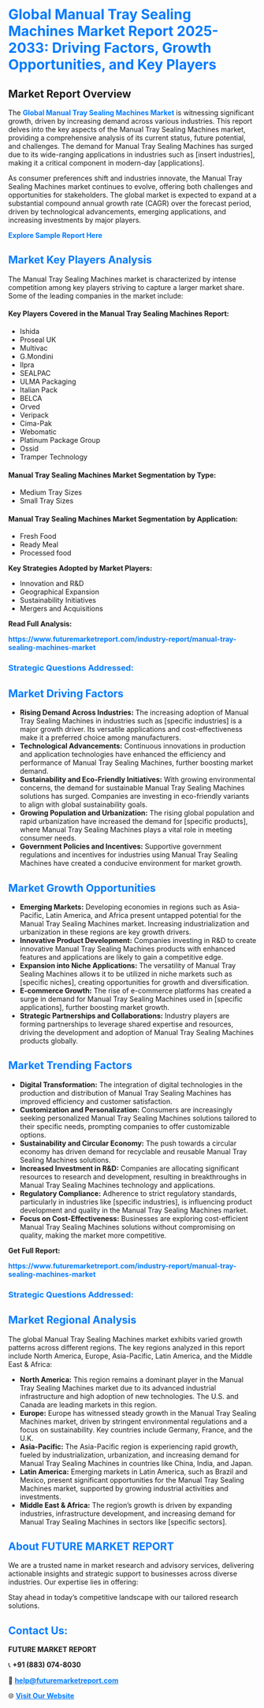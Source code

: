 <h1 style="color: #007BFF;">Global Manual Tray Sealing Machines Market Report 2025-2033: Driving Factors, Growth Opportunities, and Key Players</h1>

<section id="overview">
<h2>Market Report Overview</h2>
<p>The <a href="https://www.futuremarketreport.com/industry-report/manual-tray-sealing-machines-market" style="color: #007BFF; text-decoration: none;"><strong>Global Manual Tray Sealing Machines Market</strong></a> is witnessing significant growth, driven by increasing demand across various industries. This report delves into the key aspects of the Manual Tray Sealing Machines market, providing a comprehensive analysis of its current status, future potential, and challenges. The demand for Manual Tray Sealing Machines has surged due to its wide-ranging applications in industries such as [insert industries], making it a critical component in modern-day [applications].</p>
<p>As consumer preferences shift and industries innovate, the Manual Tray Sealing Machines market continues to evolve, offering both challenges and opportunities for stakeholders. The global market is expected to expand at a substantial compound annual growth rate (CAGR) over the forecast period, driven by technological advancements, emerging applications, and increasing investments by major players.</p>
</section>

<section id="overview">
<p><a href="https://www.futuremarketreport.com/request-sample/reportId=42419" style="color: #007BFF; text-decoration: none;"><strong>Explore Sample Report Here</strong></a></p>
</section>

<section id="key-players">
<h2 style="color: #007BFF;">Market Key Players Analysis</h2>
<p>The Manual Tray Sealing Machines market is characterized by intense competition among key players striving to capture a larger market share. Some of the leading companies in the market include:</p>
<h4>Key Players Covered in the Manual Tray Sealing Machines Report:</h4>
<ul><li>Ishida</li><li>Proseal UK</li><li>Multivac</li><li>G.Mondini</li><li>Ilpra</li><li>SEALPAC</li><li>ULMA Packaging</li><li>Italian Pack</li><li>BELCA</li><li>Orved</li><li>Veripack</li><li>Cima-Pak</li><li>Webomatic</li><li>Platinum Package Group</li><li>Ossid</li><li>Tramper Technology</li></ul>
<h4>Manual Tray Sealing Machines Market Segmentation by Type:</h4>
<ul><li>Medium Tray Sizes</li><li>Small Tray Sizes</li></ul>

<h4>Manual Tray Sealing Machines Market Segmentation by Application:</h4>
<ul><li>Fresh Food</li><li>Ready Meal</li><li>Processed food</li></ul>
<p><strong>Key Strategies Adopted by Market Players:</strong></p>
<ul>
<li>Innovation and R&D</li>
<li>Geographical Expansion</li>
<li>Sustainability Initiatives</li>
<li>Mergers and Acquisitions</li>
</ul>
</section>

<section>
<p><strong>Read Full Analysis: </strong></p><a href="https://www.futuremarketreport.com/industry-report/manual-tray-sealing-machines-market" style="color: #007BFF; text-decoration: none;"><strong>https://www.futuremarketreport.com/industry-report/manual-tray-sealing-machines-market</strong></a>
<h3 style="color: #007BFF;">Strategic Questions Addressed:</h3>
</section>

<section id="driving-factors">
<h2 style="color: #007BFF;">Market Driving Factors</h2>
<ul>
<li><strong>Rising Demand Across Industries:</strong> The increasing adoption of Manual Tray Sealing Machines in industries such as [specific industries] is a major growth driver. Its versatile applications and cost-effectiveness make it a preferred choice among manufacturers.</li>
<li><strong>Technological Advancements:</strong> Continuous innovations in production and application technologies have enhanced the efficiency and performance of Manual Tray Sealing Machines, further boosting market demand.</li>
<li><strong>Sustainability and Eco-Friendly Initiatives:</strong> With growing environmental concerns, the demand for sustainable Manual Tray Sealing Machines solutions has surged. Companies are investing in eco-friendly variants to align with global sustainability goals.</li>
<li><strong>Growing Population and Urbanization:</strong> The rising global population and rapid urbanization have increased the demand for [specific products], where Manual Tray Sealing Machines plays a vital role in meeting consumer needs.</li>
<li><strong>Government Policies and Incentives:</strong> Supportive government regulations and incentives for industries using Manual Tray Sealing Machines have created a conducive environment for market growth.</li>
</ul>
</section>

<section id="growth-opportunities">
<h2 style="color: #007BFF;">Market Growth Opportunities</h2>
<ul>
<li><strong>Emerging Markets:</strong> Developing economies in regions such as Asia-Pacific, Latin America, and Africa present untapped potential for the Manual Tray Sealing Machines market. Increasing industrialization and urbanization in these regions are key growth drivers.</li>
<li><strong>Innovative Product Development:</strong> Companies investing in R&D to create innovative Manual Tray Sealing Machines products with enhanced features and applications are likely to gain a competitive edge.</li>
<li><strong>Expansion into Niche Applications:</strong> The versatility of Manual Tray Sealing Machines allows it to be utilized in niche markets such as [specific niches], creating opportunities for growth and diversification.</li>
<li><strong>E-commerce Growth:</strong> The rise of e-commerce platforms has created a surge in demand for Manual Tray Sealing Machines used in [specific applications], further boosting market growth.</li>
<li><strong>Strategic Partnerships and Collaborations:</strong> Industry players are forming partnerships to leverage shared expertise and resources, driving the development and adoption of Manual Tray Sealing Machines products globally.</li>
</ul>
</section>

<section id="trending-factors">
<h2 style="color: #007BFF;">Market Trending Factors</h2>
<ul>
<li><strong>Digital Transformation:</strong> The integration of digital technologies in the production and distribution of Manual Tray Sealing Machines has improved efficiency and customer satisfaction.</li>
<li><strong>Customization and Personalization:</strong> Consumers are increasingly seeking personalized Manual Tray Sealing Machines solutions tailored to their specific needs, prompting companies to offer customizable options.</li>
<li><strong>Sustainability and Circular Economy:</strong> The push towards a circular economy has driven demand for recyclable and reusable Manual Tray Sealing Machines solutions.</li>
<li><strong>Increased Investment in R&D:</strong> Companies are allocating significant resources to research and development, resulting in breakthroughs in Manual Tray Sealing Machines technology and applications.</li>
<li><strong>Regulatory Compliance:</strong> Adherence to strict regulatory standards, particularly in industries like [specific industries], is influencing product development and quality in the Manual Tray Sealing Machines market.</li>
<li><strong>Focus on Cost-Effectiveness:</strong> Businesses are exploring cost-efficient Manual Tray Sealing Machines solutions without compromising on quality, making the market more competitive.</li>
</ul>
</section>

<section>
<p><strong>Get Full Report: </strong></p><a href="https://www.futuremarketreport.com/industry-report/manual-tray-sealing-machines-market" style="color: #007BFF; text-decoration: none;"><strong>https://www.futuremarketreport.com/industry-report/manual-tray-sealing-machines-market</strong></a>
<h3 style="color: #007BFF;">Strategic Questions Addressed:</h3>
</section>


<section id="regional-analysis">
<h2 style="color: #007BFF;">Market Regional Analysis</h2>
<p>The global Manual Tray Sealing Machines market exhibits varied growth patterns across different regions. The key regions analyzed in this report include North America, Europe, Asia-Pacific, Latin America, and the Middle East & Africa:</p>
<ul>
<li><strong>North America:</strong> This region remains a dominant player in the Manual Tray Sealing Machines market due to its advanced industrial infrastructure and high adoption of new technologies. The U.S. and Canada are leading markets in this region.</li>
<li><strong>Europe:</strong> Europe has witnessed steady growth in the Manual Tray Sealing Machines market, driven by stringent environmental regulations and a focus on sustainability. Key countries include Germany, France, and the U.K.</li>
<li><strong>Asia-Pacific:</strong> The Asia-Pacific region is experiencing rapid growth, fueled by industrialization, urbanization, and increasing demand for Manual Tray Sealing Machines in countries like China, India, and Japan.</li>
<li><strong>Latin America:</strong> Emerging markets in Latin America, such as Brazil and Mexico, present significant opportunities for the Manual Tray Sealing Machines market, supported by growing industrial activities and investments.</li>
<li><strong>Middle East & Africa:</strong> The region’s growth is driven by expanding industries, infrastructure development, and increasing demand for Manual Tray Sealing Machines in sectors like [specific sectors].</li>
</ul>
</section>

<footer>
<h2 style="color: #007BFF;">About FUTURE MARKET REPORT</h2>
<p>We are a trusted name in market research and advisory services, delivering actionable insights and strategic support to businesses across diverse industries. Our expertise lies in offering:</p>

<p>Stay ahead in today’s competitive landscape with our tailored research solutions.</p>

<h2 style="color: #007BFF;">Contact Us:</h2>
<p><strong>FUTURE MARKET REPORT</strong></p>
<p>📞 <strong>+91 (883) 074-8030</strong></p>
<p>📧 <strong><a href="mailto:help@futuremarketreport.com" style="color: #007BFF;">help@futuremarketreport.com</a></strong></p>
<p>🌐 <strong><a href="https://www.futuremarketreport.com/" style="color: #007BFF;">Visit Our Website</a></strong></p>
</footer>